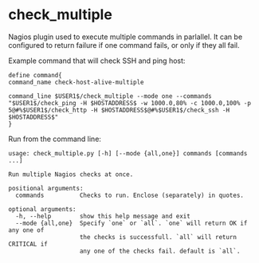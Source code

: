 # check_multiple

Nagios plugin used to execute multiple commands in parlallel. It can be configured to return failure if one command fails, or only if they all fail.

Example command that will check SSH and ping host:
```
define command{
command_name check-host-alive-multiple

command_line $USER1$/check_multiple --mode one --commands "$USER1$/check_ping -H $HOSTADDRESS$ -w 1000.0,80% -c 1000.0,100% -p 5@#%$USER1$/check_http -H $HOSTADDRESS$@#%$USER1$/check_ssh -H $HOSTADDRESS$"
}
```

Run from the command line:
```
usage: check_multiple.py [-h] [--mode {all,one}] commands [commands ...]

Run multiple Nagios checks at once.

positional arguments:
  commands          Checks to run. Enclose (separately) in quotes.

optional arguments:
  -h, --help        show this help message and exit
  --mode {all,one}  Specify `one` or `all`. `one` will return OK if any one of
                    the checks is successfull. `all` will return CRITICAL if
                    any one of the checks fail. default is `all`.

```
